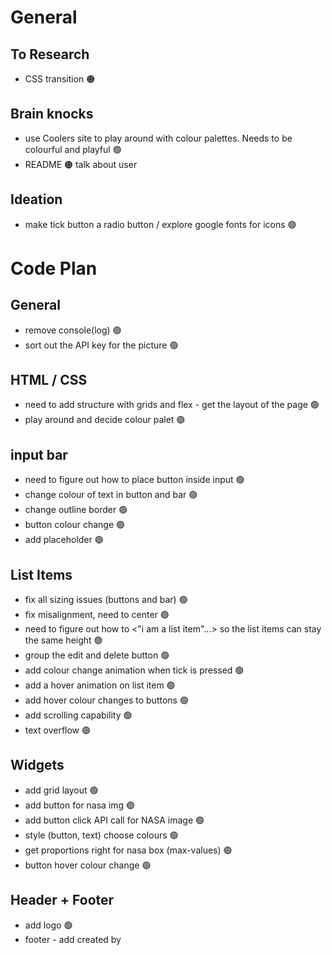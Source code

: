 # General

## To Research

- CSS transition 🟠

## Brain knocks
- use Coolers site to play around with colour palettes. Needs to be colourful and playful 🟢
- README 🟠 talk about user

## Ideation
- make tick button a radio button / explore google fonts for icons 🟢

# Code Plan

## General

- remove console(log) 🟢
- sort out the API key for the picture 🟢

## HTML / CSS
- need to add structure with grids and flex - get the layout of the page 🟢
- play around and decide colour palet 🟢

## input bar

- need to figure out how to place button inside input 🟢
- change colour of text in button and bar 🟢
- change outline border 🟢
- button colour change 🟢
- add placeholder 🟢

## List Items

- fix all sizing issues (buttons and bar) 🟢
- fix misalignment, need to center 🟢
- need to figure out how to <"i am a list item"...> so the list items can stay the same height 🟢
- group the edit and delete button 🟢
- add colour change animation when tick is pressed 🟢
- add a hover animation on list item 🟢
- add hover colour changes to buttons 🟢
- add scrolling capability 🟢
- text overflow 🟢

## Widgets

- add grid layout 🟢
- add button for nasa img 🟢
- add button click API call for NASA image 🟢
- style (button, text) choose colours 🟢
- get proportions right for nasa box (max-values) 🟢
- button hover colour change 🟢

## Header + Footer

- add logo 🟢
- footer - add created by
